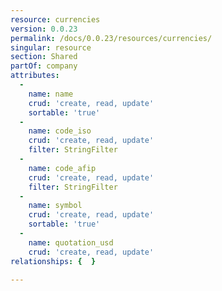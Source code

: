 ```yaml
---
resource: currencies
version: 0.0.23
permalink: /docs/0.0.23/resources/currencies/
singular: resource
section: Shared
partOf: company
attributes:
  -
    name: name
    crud: 'create, read, update'
    sortable: 'true'
  -
    name: code_iso
    crud: 'create, read, update'
    filter: StringFilter
  -
    name: code_afip
    crud: 'create, read, update'
    filter: StringFilter
  -
    name: symbol
    crud: 'create, read, update'
    sortable: 'true'
  -
    name: quotation_usd
    crud: 'create, read, update'
relationships: {  }

---
```

